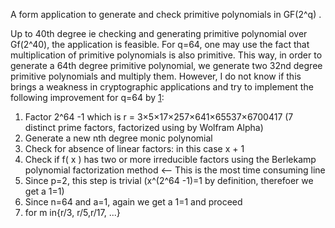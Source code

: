 A form application to generate and check primitive polynomials in GF(2^q) .

Up to 40th degree ie checking and generating primitive polynomial over Gf(2^40), the application is feasible. For q=64, one may use the fact that multiplication of primitive polynomials is also primitive. 
This way, in order to generate a 64th degree primitive polynomial, we generate two 32nd degree primitive polynomials and multiply them. However, I do not know if this brings a weakness in cryptographic applications
and try to implement the following improvement for q=64 by [1]:


1) Factor 2^64 -1 which is r = 3×5×17×257×641×65537×6700417 (7 distinct prime factors,  factorized using by Wolfram Alpha)
2) Generate a new nth degree monic polynomial 
3) Check for absence of linear factors: in this case x + 1
4) Check if f( x ) has two or more irreducible factors using the Berlekamp polynomial factorization method  <-- This is the most time consuming line
5) Since p=2, this step is trivial (x^(2^64 -1)=1 by definition, therefoer we get a 1=1)
6) Since n=64 and a=1, again we get a 1=1 and proceed
7) for m in{r/3, r/5,r/17, ...} 


[1]: http://www.seanerikoconnor.freeservers.com/Mathematics/AbstractAlgebra/PrimitivePolynomials/theory.html
